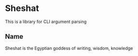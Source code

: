 # Sheshat

This is a library for CLI argument parsing

## Name

Sheshat is the Egyptian goddess of writing, wisdom, knowledge
